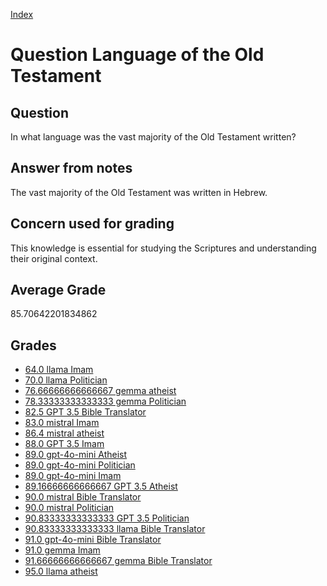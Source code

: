 
[Index](../../index.md)
# Question Language of the Old Testament
## Question
In what language was the vast majority of the Old Testament written?

## Answer from notes
The vast majority of the Old Testament was written in Hebrew.

## Concern used for grading
This knowledge is essential for studying the Scriptures and understanding their original context.

## Average Grade
85.70642201834862

## Grades
 * [64.0 llama Imam](../answers/llama_Imam/Language_of_the_Old_Testament.md)
 * [70.0 llama Politician](../answers/llama_Politician/Language_of_the_Old_Testament.md)
 * [76.66666666666667 gemma atheist](../answers/gemma_atheist/Language_of_the_Old_Testament.md)
 * [78.33333333333333 gemma Politician](../answers/gemma_Politician/Language_of_the_Old_Testament.md)
 * [82.5 GPT 3.5 Bible Translator](../answers/GPT_3.5_Bible_Translator/Language_of_the_Old_Testament.md)
 * [83.0 mistral Imam](../answers/mistral_Imam/Language_of_the_Old_Testament.md)
 * [86.4 mistral atheist](../answers/mistral_atheist/Language_of_the_Old_Testament.md)
 * [88.0 GPT 3.5 Imam](../answers/GPT_3.5_Imam/Language_of_the_Old_Testament.md)
 * [89.0 gpt-4o-mini Atheist](../answers/gpt-4o-mini_Atheist/Language_of_the_Old_Testament.md)
 * [89.0 gpt-4o-mini Politician](../answers/gpt-4o-mini_Politician/Language_of_the_Old_Testament.md)
 * [89.0 gpt-4o-mini Imam](../answers/gpt-4o-mini_Imam/Language_of_the_Old_Testament.md)
 * [89.16666666666667 GPT 3.5 Atheist](../answers/GPT_3.5_Atheist/Language_of_the_Old_Testament.md)
 * [90.0 mistral Bible Translator](../answers/mistral_Bible_Translator/Language_of_the_Old_Testament.md)
 * [90.0 mistral Politician](../answers/mistral_Politician/Language_of_the_Old_Testament.md)
 * [90.83333333333333 GPT 3.5 Politician](../answers/GPT_3.5_Politician/Language_of_the_Old_Testament.md)
 * [90.83333333333333 llama Bible Translator](../answers/llama_Bible_Translator/Language_of_the_Old_Testament.md)
 * [91.0 gpt-4o-mini Bible Translator](../answers/gpt-4o-mini_Bible_Translator/Language_of_the_Old_Testament.md)
 * [91.0 gemma Imam](../answers/gemma_Imam/Language_of_the_Old_Testament.md)
 * [91.66666666666667 gemma Bible Translator](../answers/gemma_Bible_Translator/Language_of_the_Old_Testament.md)
 * [95.0 llama atheist](../answers/llama_atheist/Language_of_the_Old_Testament.md)
